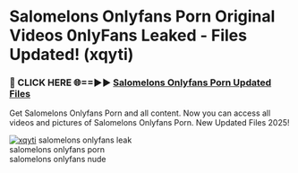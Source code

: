# Salomelons Onlyfans Porn Original Videos 0nlyFans Leaked - Files Updated! (xqyti)

<h3>🔴 CLICK HERE 🌐==►► <a href="https://tinyurl.com/3hn5wdd3" rel="nofollow">Salomelons Onlyfans Porn Updated Files</a></h3>

Get Salomelons Onlyfans Porn and all content. Now you can access all videos and pictures of Salomelons Onlyfans Porn. New Updated Files 2025!

[![xqyti](https://i.imgur.com/4HnBqBT.gif)](https://tinyurl.com/3hn5wdd3)
salomelons onlyfans leak<br>
salomelons onlyfans porn<br>
salomelons onlyfans nude